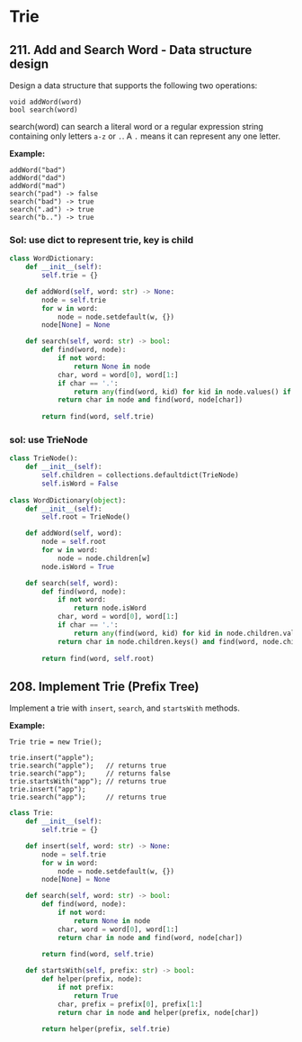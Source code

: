 # Trie

## 211. Add and Search Word - Data structure design

Design a data structure that supports the following two operations:

```text
void addWord(word)
bool search(word)
```

search\(word\) can search a literal word or a regular expression string containing only letters `a-z` or `.`. A `.` means it can represent any one letter.

**Example:**

```text
addWord("bad")
addWord("dad")
addWord("mad")
search("pad") -> false
search("bad") -> true
search(".ad") -> true
search("b..") -> true
```

### Sol: use dict to represent trie, key is child 

```python
class WordDictionary:
    def __init__(self):
        self.trie = {}

    def addWord(self, word: str) -> None:
        node = self.trie
        for w in word:
            node = node.setdefault(w, {})
        node[None] = None

    def search(self, word: str) -> bool:
        def find(word, node):
            if not word:
                return None in node         
            char, word = word[0], word[1:]
            if char == '.':
                return any(find(word, kid) for kid in node.values() if kid)     
            return char in node and find(word, node[char])
            
        return find(word, self.trie)
```

### sol: use TrieNode

```python
class TrieNode():
    def __init__(self):
        self.children = collections.defaultdict(TrieNode)
        self.isWord = False
    
class WordDictionary(object):
    def __init__(self):
        self.root = TrieNode()

    def addWord(self, word):
        node = self.root
        for w in word:
            node = node.children[w]
        node.isWord = True

    def search(self, word):
        def find(word, node):
            if not word:
                return node.isWord
            char, word = word[0], word[1:]
            if char == '.':
                return any(find(word, kid) for kid in node.children.values())
            return char in node.children.keys() and find(word, node.children[char])
    
        return find(word, self.root)
```

## 208. Implement Trie \(Prefix Tree\)

Implement a trie with `insert`, `search`, and `startsWith` methods.

**Example:**

```text
Trie trie = new Trie();

trie.insert("apple");
trie.search("apple");   // returns true
trie.search("app");     // returns false
trie.startsWith("app"); // returns true
trie.insert("app");   
trie.search("app");     // returns true
```

```python
class Trie:
    def __init__(self):
        self.trie = {}       

    def insert(self, word: str) -> None:
        node = self.trie
        for w in word:
            node = node.setdefault(w, {})
        node[None] = None      

    def search(self, word: str) -> bool:
        def find(word, node):
            if not word:
                return None in node         
            char, word = word[0], word[1:]
            return char in node and find(word, node[char])
            
        return find(word, self.trie)

    def startsWith(self, prefix: str) -> bool:
        def helper(prefix, node):
            if not prefix: 
                return True
            char, prefix = prefix[0], prefix[1:]
            return char in node and helper(prefix, node[char])
        
        return helper(prefix, self.trie)
```

